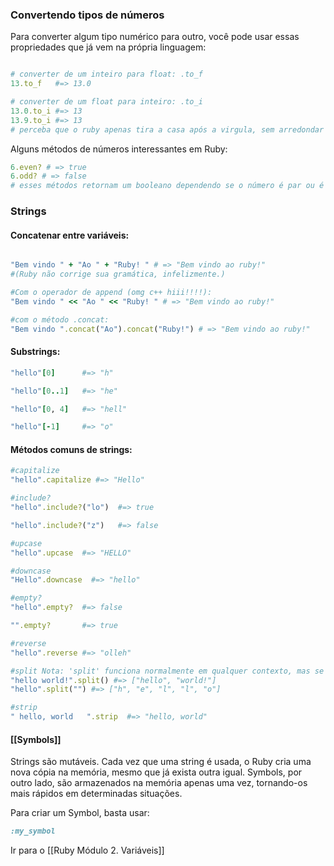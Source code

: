 ### Convertendo tipos de números

Para converter algum tipo numérico para outro, você pode usar essas propriedades que já vem na própria linguagem:
``` ruby

# converter de um inteiro para float: .to_f
13.to_f   #=> 13.0

# converter de um float para inteiro: .to_i
13.0.to_i #=> 13
13.9.to_i #=> 13  
# perceba que o ruby apenas tira a casa após a virgula, sem arredondar — apenas truncando o valor após a vírgula
```
Alguns métodos de números interessantes em Ruby: 
``` ruby
6.even? # => true
6.odd? # => false
# esses métodos retornam um booleano dependendo se o número é par ou é ímpar
```

### Strings
#### Concatenar entre variáveis: 
```ruby

"Bem vindo " + "Ao " + "Ruby! " # => "Bem vindo ao ruby!"
#(Ruby não corrige sua gramática, infelizmente.)

#Com o operador de append (omg c++ hiii!!!!): 
"Bem vindo " << "Ao " << "Ruby! " # => "Bem vindo ao ruby!"

#com o método .concat: 
"Bem vindo ".concat("Ao").concat("Ruby!") # => "Bem vindo ao ruby!"
```

#### Substrings: 
``` ruby
"hello"[0]      #=> "h"

"hello"[0..1]   #=> "he"

"hello"[0, 4]   #=> "hell"

"hello"[-1]     #=> "o"
```

#### Métodos comuns de strings: 

``` ruby
#capitalize
"hello".capitalize #=> "Hello"

#include? 
"hello".include?("lo")  #=> true

"hello".include?("z")   #=> false

#upcase 
"hello".upcase  #=> "HELLO"

#downcase
"Hello".downcase  #=> "hello"

#empty? 
"hello".empty?  #=> false

"".empty?       #=> true

#reverse 
"hello".reverse #=> "olleh"

#split Nota: 'split' funciona normalmente em qualquer contexto, mas se você usar 'puts' para imprimir o resultado (que é um Array), a formatação pode ficar confusa. Prefira `p` ou `print` se quiser ver a estrutura completa.
"hello world!".split() #=> ["hello", "world!"]
"hello".split("") #=> ["h", "e", "l", "l", "o"]

#strip
" hello, world   ".strip  #=> "hello, world"

```
#### [[Symbols]]
Strings são mutáveis. Cada vez que uma string é usada, o Ruby cria uma nova cópia na memória, mesmo que já exista outra igual.
Symbols, por outro lado, são armazenados na memória apenas uma vez, tornando-os mais rápidos em determinadas situações.

Para criar um Symbol, basta usar: 
```ruby 
:my_symbol
```

Ir para o [[Ruby Módulo 2. Variáveis]]